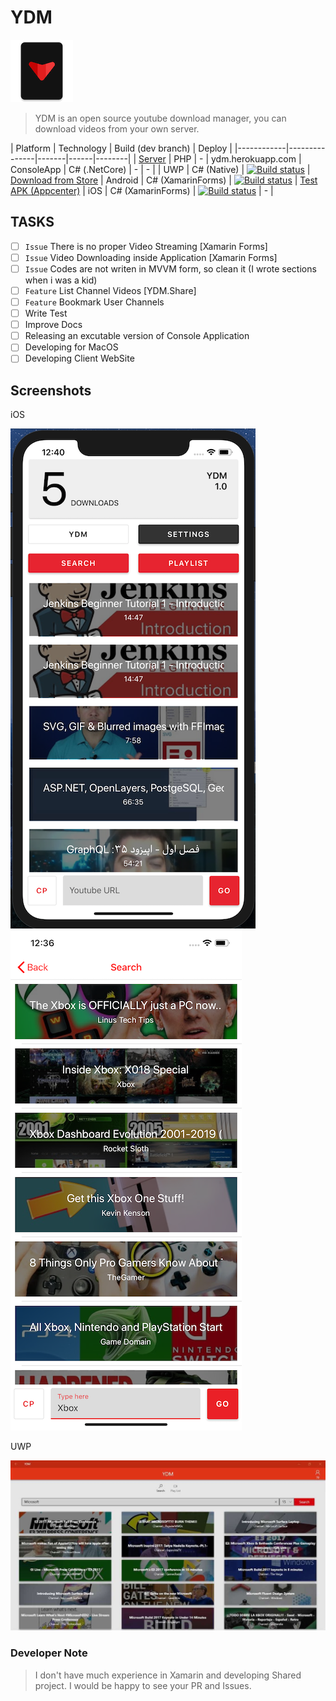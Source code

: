 # YDM

![logo](Assets/logo.png)

> YDM is an open source youtube download manager, you can download videos from your own server.

| Platform   | Technology    | Build (dev branch) | Deploy |
|------------|---------------|-------|------|--------|
| [Server](https://github.com/yazdipour/ydm-server) | PHP | - | ydm.herokuapp.com
| ConsoleApp | C# (.NetCore) | - | - |
| UWP        | C# (Native)   | [![Build status](https://build.appcenter.ms/v0.1/apps/a8d27600-4399-4bd7-ad04-d1921096b710/branches/dev/badge)](https://appcenter.ms) | [Download from Store](https://www.microsoft.com/en-us/p/ydm/9pltn8lxg7m4?rtc=1)
| Android    | C# (XamarinForms)   | [![Build status](https://build.appcenter.ms/v0.1/apps/04b96dc5-679f-4a07-89e1-bedb936590b2/branches/dev/badge)](https://appcenter.ms) | [Test APK (Appcenter)](https://install.appcenter.ms/users/yazdipour/apps/ydm.android/distribution_groups/testers)
| iOS        | C# (XamarinForms)   | [![Build status](https://build.appcenter.ms/v0.1/apps/0fbbf24b-295b-49a7-9597-9f63d90459bd/branches/dev/badge)](https://appcenter.ms) | - |

## TASKS

* [ ] `Issue` There is no proper Video Streaming [Xamarin Forms]
* [ ] `Issue` Video Downloading inside Application [Xamarin Forms]
* [ ] `Issue` Codes are not writen in MVVM form, so clean it (I wrote sections when i was a kid)
* [ ] `Feature` List Channel Videos [YDM.Share]
* [ ] `Feature` Bookmark User Channels
* [ ] Write Test
* [ ] Improve Docs
* [ ] Releasing an excutable version of Console Application
* [ ] Developing for MacOS
* [ ] Developing Client WebSite

## Screenshots

iOS

![ios](Assets/Screenshots/ios.png)
![ios](Assets/Screenshots/ios2.png)

UWP

![uwp](Assets/Screenshots/uwp.png)

### Developer Note

> I don't have much experience in Xamarin and developing Shared project. I would be happy to see your PR and Issues.